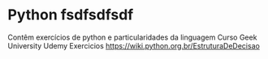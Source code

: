 # Python fsdfsdfsdf
Contêm exercícios de python e particularidades da linguagem
Curso Geek University Udemy
Exercicios 
https://wiki.python.org.br/EstruturaDeDecisao
